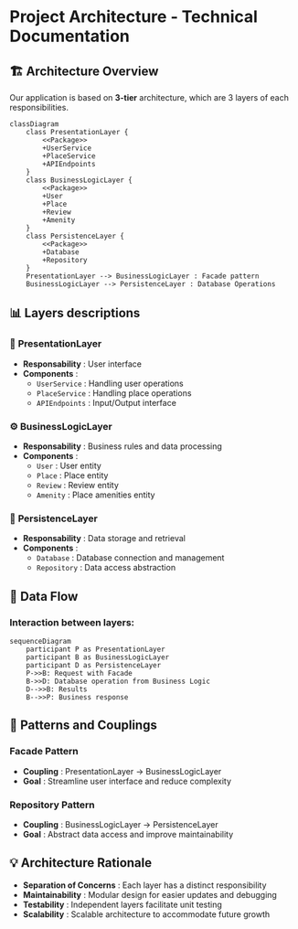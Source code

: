 # Project Architecture - Technical Documentation

## :building_construction: Architecture Overview

Our application is based on **3-tier** architecture, which are 3 layers of each responsibilities.

```mermaid
classDiagram
    class PresentationLayer {
        <<Package>>
        +UserService
        +PlaceService
        +APIEndpoints
    }
    class BusinessLogicLayer {
        <<Package>>
        +User
        +Place
        +Review
        +Amenity
    }
    class PersistenceLayer {
        <<Package>>
        +Database
        +Repository
    }
    PresentationLayer --> BusinessLogicLayer : Facade pattern
    BusinessLogicLayer --> PersistenceLayer : Database Operations
```

## :bar_chart: Layers descriptions

### :dart: **PresentationLayer**
- **Responsability** : User interface
- **Components** :
  - `UserService` : Handling user operations
  - `PlaceService` : Handling place operations
  - `APIEndpoints` : Input/Output interface
### :gear: **BusinessLogicLayer**
- **Responsability** : Business rules and data processing
- **Components** :
  - `User` : User entity
  - `Place` : Place entity
  - `Review` : Review entity
  - `Amenity` : Place amenities entity
### :floppy_disk: **PersistenceLayer**
- **Responsability** : Data storage and retrieval
- **Components** :
  - `Database` : Database connection and management
  - `Repository` : Data access abstraction

## :link: Data Flow
### Interaction between layers:

```mermaid
sequenceDiagram
    participant P as PresentationLayer
    participant B as BusinessLogicLayer
    participant D as PersistenceLayer
    P->>B: Request with Facade
    B->>D: Database operation from Business Logic
    D-->>B: Results
    B-->>P: Business response
```
## :circus_tent: Patterns and Couplings

### **Facade Pattern**

- **Coupling** : PresentationLayer → BusinessLogicLayer
- **Goal** : Streamline user interface and reduce complexity

### **Repository Pattern**

- **Coupling** : BusinessLogicLayer → PersistenceLayer
- **Goal** : Abstract data access and improve maintainability

## :bulb: Architecture Rationale

- **Separation of Concerns** : Each layer has a distinct responsibility
- **Maintainability** : Modular design for easier updates and debugging
- **Testability** : Independent layers facilitate unit testing
- **Scalability** : Scalable architecture to accommodate future growth
